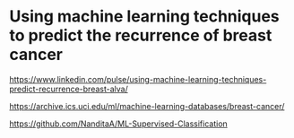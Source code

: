 # Using machine learning techniques to predict the recurrence of breast cancer

https://www.linkedin.com/pulse/using-machine-learning-techniques-predict-recurrence-breast-alva/

https://archive.ics.uci.edu/ml/machine-learning-databases/breast-cancer/

https://github.com/NanditaA/ML-Supervised-Classification
